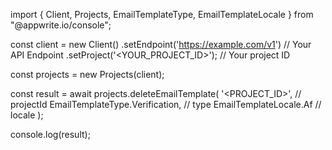 import { Client, Projects, EmailTemplateType, EmailTemplateLocale } from "@appwrite.io/console";

const client = new Client()
    .setEndpoint('https://example.com/v1') // Your API Endpoint
    .setProject('<YOUR_PROJECT_ID>'); // Your project ID

const projects = new Projects(client);

const result = await projects.deleteEmailTemplate(
    '<PROJECT_ID>', // projectId
    EmailTemplateType.Verification, // type
    EmailTemplateLocale.Af // locale
);

console.log(result);
